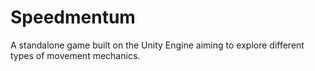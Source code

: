 # Speedmentum
A standalone game built on the Unity Engine aiming to explore different types of movement mechanics.
